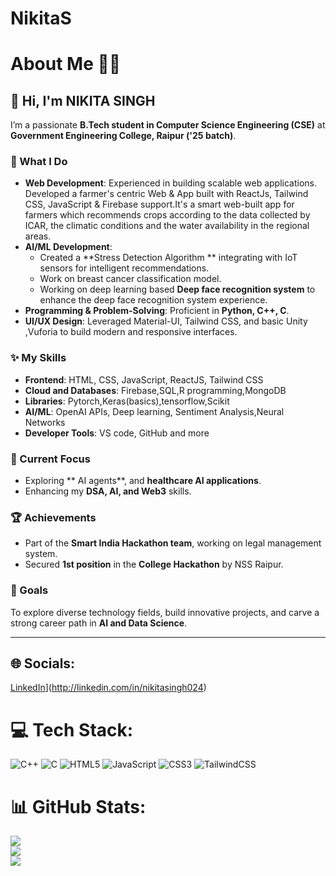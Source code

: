# NikitaS
 
# About Me 👨‍💻

## 👋 Hi, I'm NIKITA SINGH
I’m a passionate **B.Tech student in Computer Science Engineering (CSE)** at **Government Engineering College, Raipur ('25 batch)**.
### 🚀 What I Do  
- **Web Development**: Experienced in building scalable web applications.  
 Developed  a farmer's centric Web & App built with ReactJs, Tailwind CSS, JavaScript & Firebase support.It's a smart web-built app for farmers which recommends crops according to the data
collected by ICAR, the climatic conditions and the water availability in the regional areas.  
- **AI/ML Development**:  
  - Created a **Stress Detection Algorithm ** integrating  with IoT sensors for intelligent recommendations.  
  - Work on breast cancer classification model.  
  - Working on deep learning based **Deep face recognition system** to enhance the deep face recognition system experience.  
- **Programming & Problem-Solving**: Proficient in **Python, C++, C**.  
- **UI/UX Design**: Leveraged Material-UI, Tailwind CSS, and basic Unity ,Vuforia to build modern and responsive interfaces.  

### ✨ My Skills  
- **Frontend**: HTML, CSS, JavaScript, ReactJS, Tailwind CSS  
- **Cloud and Databases**: Firebase,SQL,R programming,MongoDB
- **Libraries**:  Pytorch,Keras(basics),tensorflow,Scikit
- **AI/ML**: OpenAI APIs, Deep learning, Sentiment Analysis,Neural Networks 
- **Developer Tools**: VS code, GitHub and more  

### 🎯 Current Focus  
- Exploring ** AI agents**, and **healthcare AI applications**.  
- Enhancing my **DSA, AI, and Web3** skills.  
  

### 🏆 Achievements  
- Part of the **Smart India Hackathon team**, working on legal  management system.  
 - Secured **1st position** in the **College Hackathon** by NSS Raipur.  

 

### 📌 Goals  
To explore diverse technology fields, build innovative projects, and carve a strong career path in **AI and Data Science**.  

---

## 🌐 Socials:
 [LinkedIn](https://img.shields.io/badge/LinkedIn-%230077B5.svg?logo=linkedin&logoColor=white)](http://linkedin.com/in/nikitasingh024) 

# 💻 Tech Stack:
![C++](https://img.shields.io/badge/c++-%2300599C.svg?style=for-the-badge&logo=c%2B%2B&logoColor=white) 
![C](https://img.shields.io/badge/c-%2300599C.svg?style=for-the-badge&logo=c&logoColor=white) 
![HTML5](https://img.shields.io/badge/html5-%23E34F26.svg?style=for-the-badge&logo=html5&logoColor=white) 
![JavaScript](https://img.shields.io/badge/javascript-%23323330.svg?style=for-the-badge&logo=javascript&logoColor=%23F7DF1E) 
![CSS3](https://img.shields.io/badge/css3-%231572B6.svg?style=for-the-badge&logo=css3&logoColor=white) 
![TailwindCSS](https://img.shields.io/badge/tailwindcss-%2338B2AC.svg?style=for-the-badge&logo=tailwind-css&logoColor=white) 

# 📊 GitHub Stats:
![](https://github-readme-stats.vercel.app/api?username=Manaspros&theme=dark&hide_border=false&include_all_commits=true&count_private=true)<br/>
![](https://github-readme-streak-stats.herokuapp.com/?user=Manaspros&theme=dark&hide_border=false)<br/>
![](https://github-readme-stats.vercel.app/api/top-langs/?username=Manaspros&theme=dark&hide_border=false&include_all_commits=true&count_private=true&layout=compact)






<!-- Proudly created with GPRM ( https://gprm.itsvg.in ) -->
